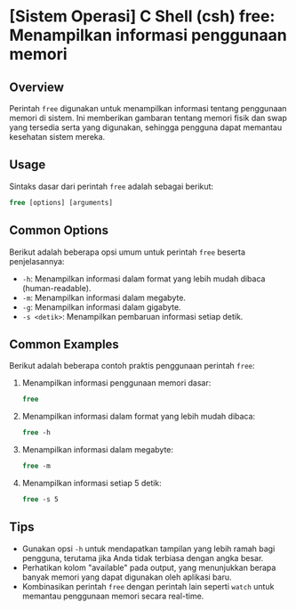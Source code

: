 # [Sistem Operasi] C Shell (csh) free: Menampilkan informasi penggunaan memori

## Overview
Perintah `free` digunakan untuk menampilkan informasi tentang penggunaan memori di sistem. Ini memberikan gambaran tentang memori fisik dan swap yang tersedia serta yang digunakan, sehingga pengguna dapat memantau kesehatan sistem mereka.

## Usage
Sintaks dasar dari perintah `free` adalah sebagai berikut:

```csh
free [options] [arguments]
```

## Common Options
Berikut adalah beberapa opsi umum untuk perintah `free` beserta penjelasannya:

- `-h`: Menampilkan informasi dalam format yang lebih mudah dibaca (human-readable).
- `-m`: Menampilkan informasi dalam megabyte.
- `-g`: Menampilkan informasi dalam gigabyte.
- `-s <detik>`: Menampilkan pembaruan informasi setiap <detik> detik.

## Common Examples
Berikut adalah beberapa contoh praktis penggunaan perintah `free`:

1. Menampilkan informasi penggunaan memori dasar:
   ```csh
   free
   ```

2. Menampilkan informasi dalam format yang lebih mudah dibaca:
   ```csh
   free -h
   ```

3. Menampilkan informasi dalam megabyte:
   ```csh
   free -m
   ```

4. Menampilkan informasi setiap 5 detik:
   ```csh
   free -s 5
   ```

## Tips
- Gunakan opsi `-h` untuk mendapatkan tampilan yang lebih ramah bagi pengguna, terutama jika Anda tidak terbiasa dengan angka besar.
- Perhatikan kolom "available" pada output, yang menunjukkan berapa banyak memori yang dapat digunakan oleh aplikasi baru.
- Kombinasikan perintah `free` dengan perintah lain seperti `watch` untuk memantau penggunaan memori secara real-time.
